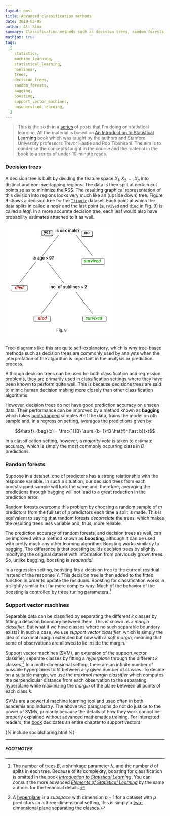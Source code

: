 ```yaml
---
layout: post
title: Advanced classification methods
date: 2019-03-05
author: Ali Sina
summary: Classification methods such as decision trees, random forests, and support vector machines are powerful methods used by industry professionals to solve a wide range of real-world problems. For example, Microsoft's Kinect gaming platform uses decision trees under the hood for real-time human pose recognition.
mathjax: true
tags:
  [
    statistics,
    machine_learning,
    statistical_learning,
    nonlinear,
    trees,
    decision_trees,
    random_forests,
    bagging,
    boosting,
    support_vector_machines,
    unsupervised_learning,
  ]
---
```


> This is the sixth in a [series](https://alisiina.github.io/2019/01/28/statistical-learning-series.html) of posts that I'm doing on statistical learning. All the material is based on [An Introduction to Statistical Learning](http://www-bcf.usc.edu/~gareth/ISL/) book which was taught by the authors and Stanford University professors Trevor Hastie and Rob Tibshirani. The aim is to condense the concepts taught in the course and the material in the book to a series of under-10-minute reads.

### Decision trees

A decision tree is built by dividing the feature space $X_1, X_2,...,X_p$ into distinct and non-overlapping regions. The data is then split at certain cut points so as to minimize the RSS. The resulting graphical representation of this division into regions looks very much like an (upside down) tree. Figure 9 shows a decision tree for the [`Titanic`](https://vincentarelbundock.github.io/Rdatasets/doc/carData/TitanicSurvival.html) dataset. Each point at which the data splits in called a _node_ and the last point (`survived` and `died` in Fig. 9) is called a _leaf_. In a more accurate decision tree, each leaf would also have probability estimates attached to it as well.

![fig9](/images/stat-learning-series/fig9.png)

Tree-diagrams like this are quite self-explanatory, which is why tree-based methods such as decision trees are commonly used by analysts when the interpretation of the algorithm is important in the analysis or prediction process.

Although decision trees can be used for both classification and regression problems, they are primarily used in classification settings where they have been known to perform quite well. This is because decisions trees are said to mimic human decision making more closely than other classification algorithms.

However, decision trees do not have good prediction accuracy on unseen data. Their performance can be improved by a method known as **bagging** which takes [bootstrapped](https://alisiina.github.io/2019/02/13/resampling-methods.html) samples $B$ of the data, trains the model on $b$th sample and, in a regression setting, averages the predictions given by:

$$\hat{f}_{bag}(x) = \frac{1}{B} \sum_{b=1}^B \hat{f}^{\ast b}(x)$$

In a classification setting, however, a _majority vote_ is taken to estimate accuracy, which is simply the most commonly occurring class in $B$ predictions.

### Random forests

Suppose in a dataset, one of predictors has a strong relationship with the response variable. In such a situation, our decision trees from each bootstrapped sample will look the same and, therefore, averaging the predictions through bagging will not lead to a great reduction in the prediction error.

Random forests overcome this problem by choosing a random sample of $m$ predictors from the full set of $p$ predictors each time a split is made. This is equivalent to saying that random forests _decorrelate_ the trees, which makes the resulting trees less variable and, thus, more reliable.

The prediction accuracy of random forests, and decision trees as well, can be improved with a method known as **boosting**, although it can be used with pretty much any other learning algorithm. Boosting works similarly to bagging. The difference is that boosting builds decision trees by slightly modifying the original dataset with information from previously grown trees. So, unlike bagging, boosting is _sequential_.

In a regression setting, boosting fits a decision tree to the current residual instead of the response $Y$. This decision tree is then added to the fitted function in order to update the residuals. Boosting for classification works in a slightly similar but far more complex way. Much of the behavior of the boosting is controlled by three tuning parameters.[^1]

### Support vector machines

Separable data can be classified by separating the different $k$ classes by fitting a decision boundary between them. This is known as a _margin classifier_. But what if we have classes where no such separable boundary exists? In such a case, we use _support vector classifier_, which is simply the idea of maximal margin extended but now with a _soft margin_, meaning that some of observations are allowed to lie inside the margin.

Support vector machines (SVM), an extension of the support vector classifier, separate classes by fitting a _hyperplane_ through the different $k$ classes.[^2] In a multi-dimensional setting, there are an infinite number of possible hyperplanes to fit between any given number of classes. To decide on a suitable margin, we use the _maximal margin classifier_ which computes the perpendicular distance from each observation to the separating hyperplane while maximizing the _margin_ of the plane between all points of each class $k$.

SVMs are a powerful machine learning tool and used often in both academia and industry. The above two paragraphs do not do justice to the power of SVMs, primarily because the details of how they work cannot be properly explained without advanced mathematics training. For interested readers, the [book](https://www-bcf.usc.edu/~gareth/ISL/) dedicates an entire chapter to support vectors.

{% include socialsharing.html %}

---

##### FOOTNOTES

[^1]: The number of trees $B$, a shrinkage parameter $\lambda$, and the number $d$ of splits in each tree. Because of its complexity, boosting for classification is omitted in the book _[Introduction to Statistical Learning](https://www-bcf.usc.edu/~gareth/ISL/)_. You can consult the more advanced _[Elements of Statistical Learning](https://web.stanford.edu/~hastie/ElemStatLearn/)_ by the same authors for the technical details.
[^2]: A [hyperplane](https://en.wikipedia.org/wiki/Hyperplane) is a _subspace_ with dimension $p-1$ for a dataset with $p$ predictors. In a three-dimensional setting, this is simply a [two-dimensional plane](https://medium.com/data-science-group-iitr/support-vector-machines-svm-unraveled-e0e7e3ccd49b) separating the classes.
